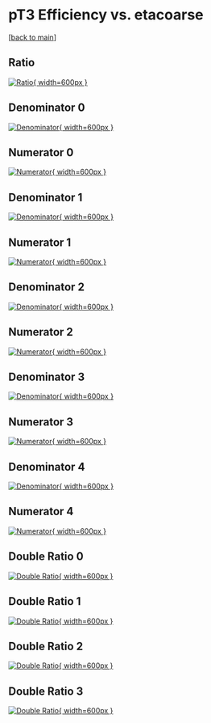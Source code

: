 # pT3 Efficiency vs. etacoarse

[[back to main](./)]



## Ratio

[![Ratio](../mtv/var/pT3_loweta_211_-1_eff_etacoarse.png){ width=600px }](../mtv/var/pT3_loweta_211_-1_eff_etacoarse.pdf)

## Denominator 0

[![Denominator](../mtv/den/pT3_loweta_211_-1_eff_etacoarse_den0.png){ width=600px }](../mtv/den/pT3_loweta_211_-1_eff_etacoarse_den0.pdf)

## Numerator 0

[![Numerator](../mtv/num/pT3_loweta_211_-1_eff_etacoarse_num0.png){ width=600px }](../mtv/num/pT3_loweta_211_-1_eff_etacoarse_num0.pdf)

## Denominator 1

[![Denominator](../mtv/den/pT3_loweta_211_-1_eff_etacoarse_den1.png){ width=600px }](../mtv/den/pT3_loweta_211_-1_eff_etacoarse_den1.pdf)

## Numerator 1

[![Numerator](../mtv/num/pT3_loweta_211_-1_eff_etacoarse_num1.png){ width=600px }](../mtv/num/pT3_loweta_211_-1_eff_etacoarse_num1.pdf)

## Denominator 2

[![Denominator](../mtv/den/pT3_loweta_211_-1_eff_etacoarse_den2.png){ width=600px }](../mtv/den/pT3_loweta_211_-1_eff_etacoarse_den2.pdf)

## Numerator 2

[![Numerator](../mtv/num/pT3_loweta_211_-1_eff_etacoarse_num2.png){ width=600px }](../mtv/num/pT3_loweta_211_-1_eff_etacoarse_num2.pdf)

## Denominator 3

[![Denominator](../mtv/den/pT3_loweta_211_-1_eff_etacoarse_den3.png){ width=600px }](../mtv/den/pT3_loweta_211_-1_eff_etacoarse_den3.pdf)

## Numerator 3

[![Numerator](../mtv/num/pT3_loweta_211_-1_eff_etacoarse_num3.png){ width=600px }](../mtv/num/pT3_loweta_211_-1_eff_etacoarse_num3.pdf)

## Denominator 4

[![Denominator](../mtv/den/pT3_loweta_211_-1_eff_etacoarse_den4.png){ width=600px }](../mtv/den/pT3_loweta_211_-1_eff_etacoarse_den4.pdf)

## Numerator 4

[![Numerator](../mtv/num/pT3_loweta_211_-1_eff_etacoarse_num4.png){ width=600px }](../mtv/num/pT3_loweta_211_-1_eff_etacoarse_num4.pdf)

## Double Ratio 0

[![Double Ratio](../mtv/ratio/pT3_loweta_211_-1_eff_etacoarse_ratio0.png){ width=600px }](../mtv/ratio/pT3_loweta_211_-1_eff_etacoarse_ratio0.pdf)

## Double Ratio 1

[![Double Ratio](../mtv/ratio/pT3_loweta_211_-1_eff_etacoarse_ratio1.png){ width=600px }](../mtv/ratio/pT3_loweta_211_-1_eff_etacoarse_ratio1.pdf)

## Double Ratio 2

[![Double Ratio](../mtv/ratio/pT3_loweta_211_-1_eff_etacoarse_ratio2.png){ width=600px }](../mtv/ratio/pT3_loweta_211_-1_eff_etacoarse_ratio2.pdf)

## Double Ratio 3

[![Double Ratio](../mtv/ratio/pT3_loweta_211_-1_eff_etacoarse_ratio3.png){ width=600px }](../mtv/ratio/pT3_loweta_211_-1_eff_etacoarse_ratio3.pdf)

